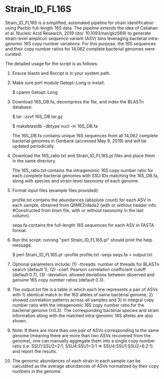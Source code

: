 # Strain_ID_FL16S
Strain_ID_FL16S is a simplified, automated pipeline for strain identification using Pacbio full-length 16S data. The pipeline extends the idea of Callahan et al. Nucleic Acid Research, 2019 (doi: 10.1093/nar/gkz569) to generate strain-level amplicon sequence variant (ASV) bins leveraging bacterial intra-genomic 16S copy number variations. For this purpose, the 16S sequences and their copy number ratios for 14,062 complete bacterial genomes were curated.

The detailed usage for the script is as follows:

1. Ensure blastn and Rscript is in your system path.

2. Make sure perl module Getopt::Long is install.

   $ cpanm Getopt::Long
   
3. Download 16S_DB.fa, decompress the file, and index the BLASTn database:

   $ tar -zxvf 16S_DB.tar.gz
   
   $ makeblastdb -dbtype nucl -in 16S_DB.fa
   
   The 16S_DB.fa contains unique 16S sequences from all 14,062 complete bacterial genomes in Genbank (accessed May 9, 2019) and will be updated periodically.
   
4. Download the 16S_ratio.txt and Strain_ID_FL16S.pl files and place them in the same directory.
   
   The 16S_ratio.txt contains the intragenomic 16S copy number ratio for each complete bacterial genomes with SSU IDs matching the 16S_DB.fa, along with species and strain-level taxonomy of each genome.
   
5. Format input files (example files provided): 

   profile.txt contains the abundances (absolute count) for each ASV in each sample, obtained from QIIME2/dada2 (with or without header info #Constructed from biom file, with or without taxonomy in the last column).

   seqs.fa contains the full-length 16S sequences for each ASV in FASTA format.
   
6. Run the script:
   running "perl Strain_ID_FL16S.pl" should print the help message.

   $ perl Strain_ID_FL16S.pl -profile profile.txt -seqs seqs.fa > output.txt

7. Optional parameters include: (1) -threads: number of threads for BLASTn search (default 1), (2) -coef: Pearson correlation coefficient cutoff (default 0.7), (3) -deviation: allowed deviations between observed and genuine 16S copy number ratios (default 0.3).

8. The output.txt file is a table in which each line represents a pair of ASVs with 1) identical match to the 16S alleles of same bacterial genome, 2) showed correlation patterns across all samples and 3) in integral copy number ratio with the intragenomic 16S copy number ratio for the bacterial genome (±0.3). The corresponding bacterial species and strain information along with the matched intra-genomic 16S alleles are also shown.

9. Note: If there are more than one pair of ASVs corresponding to the same genome (meaning there are more than two ASVs recovered from the genome), one can manually aggregate them into a single copy number ratio (i.e. SSU1:SSU2=2:1, SSU4:SSU1=3:1 => SSU4:SSU1:SSU2=6:2:1) and report the results.

10. The genomic abundances of each strain in each sample can be calculated as the average abundances of ASVs normalized by their copy numbers in the genome.
   


